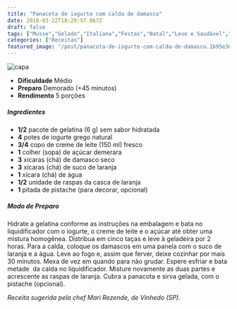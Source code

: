 ```yaml
---
title: "Panacota de iogurte com calda de damasco"
date: 2018-03-22T18:29:57.867Z
draft: false
tags: ["Musse","Gelado","Italiana","Festas","Natal","Leve e Saudável","Alimentação saudável","Doces","Doces Natalinos","Iogurte","receita saudável","Receitas","Receitas de Natal","Receitas simples e fáceis"]
categories: ["Receitas"]
featured_image: "/post/panacota-de-iogurte-com-calda-de-damasco.1b95e306.jpg"
---
```


![capa](/post/panacota-de-iogurte-com-calda-de-damasco.1b95e306.jpg)

*   **Dificuldade** Médio
*   **Preparo** Demorado (+45 minutos)
*   **Rendimento** 5 porções

##### Ingredientes

*   **1/2** pacote de gelatina (6 g) sem sabor hidratada
*   **4** potes de iogurte grego natural
*   **3/4** copo de creme de leite (150 ml) fresco
*   **1** colher (sopa) de açúcar demerara
*   **3** xícaras (chá) de damasco seco
*   **3** xícaras (chá) de suco de laranja
*   **1** xícara (chá) de água
*   **1/2** unidade de raspas da casca de laranja
*   **1** pitada de pistache (para decorar, opcional)

##### Modo de Preparo

Hidrate a gelatina conforme as instruções na embalagem e bata no liquidificador com o iogurte, o creme de leite e o açúcar até obter uma mistura homogênea. Distribua em cinco taças e leve à geladeira por 2 horas. Para a calda, coloque os damascos em uma panela com o suco de laranja e a água. Leve ao fogo e, assim que ferver, deixe cozinhar por mais 30 minutos. Mexa de vez em quando para não grudar. Espere esfriar e bata metade  da calda no liquidificador. Misture novamente as duas partes e acrescente as raspas de laranja. Cubra a panacota e sirva gelada, com o pistache (opcional).

_Receita sugerida pela chef Mari Rezende, de Vinhedo (SP)._

